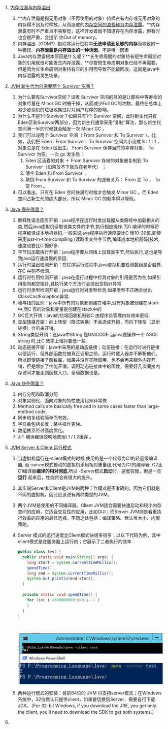 1. [内存泄漏与内存溢出](https://www.cnblogs.com/wzyxidian/p/5860473.html)
   1. **内存泄露是指无用对象（不再使用的对象）持续占有内存或无用对象的内存得不到及时释放，从而造成的<u>内存空间的浪费称为内存泄露</u>。**内存泄露有时不严重且不易察觉，这样开发者就不知道存在内存泄露，但有时也会很严重，会提示 你Out of memory。
   2. 内存溢出（OOM?）指程序运行过程中**无法申请到足够的内存**而导致的一种错误。**内存泄露是内存溢出的一种诱因**，不是唯一因素
   3. Java内存泄露根本原因是什么呢？**长生命周期的对象持有短生命周期对象的引用就很可能发生内存泄露，**尽管短生命周期对象已经不再需要，但是因为长生命周期对象持有它的引用而导致不能被回收，这就是java中内存泄露的发生场景。

2. [JVM 新生代为何需要两个 Survivor 空间？](http://dsxwjhf.iteye.com/blog/2201687)

   1. 为什么要有Survivor空间？设置 Survivor 空间的目的是让那些中等寿命的对象尽量在 Minor GC 时被干掉，从而减少Full GC的次数，最终在总体上减少虚拟机的垃圾收集过程对用户程序的影响。 
   2. 为什么不是1个Survivor？如果只有1个 Survivor 空间，此时新生代只有Eden区和Survivor两部分，因为新生代通常采用“复制”算法，那么新生代空间满一半的时候就会触发一次 Minor GC 。
   3. 我们可以设两个 Survivor 空间（ From Survivor 和 To Survivor ）。比如，我们把 Eden : From Survivor : To Survivor 空间大小设成 8 : 1 : 1 ，对象总是在 Eden 区出生， From Survivor 保存当前的幸存对象， To Survivor 为空。一次 gc 发生后： 
      1. Eden 区活着的对象 ＋ From Survivor 存储的对象被复制到 To Survivor（如果放不下就放在老年代） ； 
      2. 清空 Eden 和 From Survivor ； 
      3. 颠倒 From Survivor 和 To Survivor 的逻辑关系： From 变 To ， To 变 From 。 
   4. 可以看出，只有在 Eden 空间快满的时候才会触发 Minor GC 。而 Eden 空间占新生代的绝大部分，所以 Minor GC 的频率得以降低。

3. [Java 慢在哪里？](http://www.cnblogs.com/nucdy/p/6702726.html)

   1. 解释性语言固有开销：java程序在运行时类加载器从类路经中加载相关的类,然后java虚拟机读取该类文件的字节,执行相应操作.而C 编译的时候将程序编译成本地机器码.一般来说java程序执行速度要比C 慢10-30倍.即使采用just-in-time compiling (读取类文件字节后,编译成本地机器码)技术,速度也要比C 慢好多.
   2. 字节码加载执行开销：java程序要从网络上加载类字节,然后执行,这也是导致java运行速度慢的原因.
   3. 运行时溢出检测开销：在程序运行过程中,java虚拟机要检测数组是否越界,在C 中则不检测.
   4. 运行时引用检测开销：java在运行过程中检测对象的引用是否为空,如果引用指向都空指针,且执行某个方法时会抛出空指针异常
   5. 运行时类型检测开销：java运行时对类型检测,如果类型不正确会抛出ClassCastException异常.
   6. 堆与栈的区别：java中所有的对象都创建在堆中,没有对象被创建在stack中,而C 有的对象和变量是创建在stack中的
   7. GC巨大开销：java的垃圾回收机制较C 由程序员管理内存效率更低.
   8. [类型转换开销](https://www.javaworld.com/article/2076555/build-ci-sdlc/java-performance-programming--part-2--the-cost-of-casting.html)：向上转型（隐式转换）不会造成开销，而向下转型（显示转换）会带来开销。
   9. String类型开销：在java中String 是UNICODE.当java要操作一个 ASCII string 时,比C 效率上相对要低一些.
   10. 动态链接开销：java中采用的是动态链接；动态链接：在运行时进行链接以便运行，但外部函数在被真正调用之前，运行时载入器并不解析他们。所以即使链接了函数库，如果并没有实际调用，也不会再来额外内存开销，但是增加了性能开销，调用动态链接库中的函数，需要好几次间接内存访问才能走到函数入口，全局数据也是。

4. [Java 快在哪里？](https://stackoverflow.com/questions/2163411/is-java-really-slow)

   1. 内存分配和取消分配
   2. 对象实例化、面向对象的特性使用起来非常快
   3. Method calls are basically free and in some cases faster than large-method code.
   4. 同步和多线程简单而有效。
   5. 字符串包括长度：某些操作更快。
   6. 数组拷贝经过高度优化。
   7. JIT 编译器很聪明地使用L1 / L2缓存 。

5. [JVM Server & Client 运行模式](https://my.oschina.net/itblog/blog/507822)

   1. 当虚拟机运行在-client模式的时候,使用的是一个代号为C1的轻量级编译器, 而-server模式启动的虚拟机采用相对重量级,代号为C2的编译器. C2比C1编译器**编译的相对彻底**,所以 -Server模式**启动**时，速度较慢，但是一旦 **运行** 起来后，性能将会有很大的提升。

   2. 其实说Server和Client是JVM的两种工作模式是不准确的，因为它们就是不同的虚拟机，因此应该说有两种类型的JVM。

   3. 两个JVM是使用的不同编译器。Client JVM适合需要快速启动和较小内存空间的应用，它适合交互性的应用，比如GUI；而Server JVM则是看重执行效率的应用的最佳选择。不同之处包括：编译策略、默认堆大小、内嵌策略。

   4. Server 模式的运行速度比Client模式快很多很多；以以下代码为例，其中client模式是在服务器上运行的；它展示了二者执行的效率

      ```java
      public class test {
        public static void main(String[] args) {
          long start = System.currentTimeMillis();
          spendTime();
          long end = System.currentTimeMillis();
          System.out.println(end-start);
        }

        private static void spendTime() {
          for (int i =500000000;i>0;i--) {
          }
        }
      }
      ```

      ​

      ![](./pictures/JVM_Server_Client_Speed.png)

   5.  两种运行模式的安装：目前64位的 JVM 只支持server模式；在Windows系统中，32位默认只提供client，如果要切换到Server，需要自行下载JDK。（For 32-bit Windows, if you download the JRE, you get only the client, you'll need to download the SDK to get both systems.）

6. ​